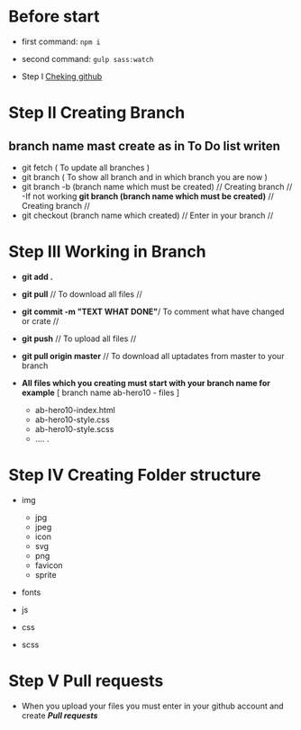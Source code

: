 # Before start

- first command: `npm i`
- second command: `gulp sass:watch`

- Step I [Cheking github](documentation/checking-github.md)

# Step II Creating Branch

## **branch name mast create as in To Do list writen**

- git fetch ( To update all branches )
- git branch ( To show all branch and in which branch you are now )
- git branch -b (branch name which must be created) // Creating branch // -If not working **git branch (branch name which must be created)** // Creating branch //
- git checkout (branch name which created) // Enter in your branch //

# Step III Working in Branch

- **git add .**
- **git pull** // To download all files //
- **git commit -m "TEXT WHAT DONE"**/ To comment what have changed or crate //

- **git push** // To upload all files //

- **git pull origin master** // To download all uptadates from master to your branch

- **All files which you creating must start with your branch name for example** [ branch name ab-hero10 - files ]

  - ab-hero10-index.html
  - ab-hero10-style.css
  - ab-hero10-style.scss
  - .... .

# Step IV Creating Folder structure

- img

  - jpg
  - jpeg
  - icon
  - svg
  - png
  - favicon
  - sprite

- fonts

- js
- css
- scss

# Step V Pull requests

- When you upload your files you must enter in your github account and create **_Pull requests_**
